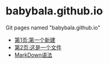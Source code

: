 # babybala.github.io
Git pages named "babybala.github.io"

* [第1页:第一个新建](./第一个新建)
* [第2页:这是一个文件](./这是一个文件)
* [MarkDown语法](./语法)


